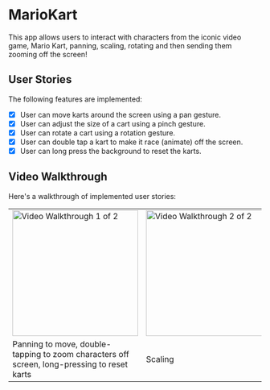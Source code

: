 # MarioKart
This app allows users to interact with characters from the iconic video game, Mario Kart, panning, scaling, rotating and then sending them zooming off the screen!

## User Stories

The following features are implemented:

- [X] User can move karts around the screen using a pan gesture.
- [X] User can adjust the size of a cart using a pinch gesture.
- [X] User can rotate a cart using a rotation gesture.
- [X] User can double tap a kart to make it race (animate) off the screen.
- [X] User can long press the background to reset the karts.

## Video Walkthrough

Here's a walkthrough of implemented user stories:

<table><tr>
<td> <img src='http://g.recordit.co/wH5FdXLTUV.gif' title='Video Walkthrough (1/2)' width='250' alt='Video Walkthrough 1 of 2' /> </td>
<td> <img src='http://g.recordit.co/D5AF8xIMf3.gif' title='Video Walkthrough (2/2)' width='250' alt='Video Walkthrough 2 of 2' /> </td>
 <td> <img src='https://media.giphy.com/media/MjZYp9cflR14nwIQeb/giphy.gif' title='Video Walkthrough (2/2)' width='250' alt='Video Walkthrough 2 of 2' /> </td>
</tr>
<tr>
  <td>Panning to move, double-tapping to zoom characters off screen, long-pressing to reset karts</td>
  <td>Scaling</td>
  <td>Rotating</td>
 </tr>


</table>

